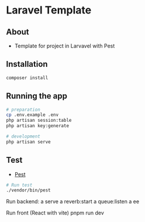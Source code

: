 # Laravel Template

## About 
 - Template for project in Larvavel with Pest

## Installation

```bash
composer install
```

## Running the app

```bash
# preparation
cp .env.example .env
php artisan session:table
php artisan key:generate
```

```bash
# development
php artisan serve
```

## Test
- [Pest](https://pestphp.com)
```bash
# Run test
./vendor/bin/pest
```

Run backend:
a serve
a reverb:start
a queue:listen
a ee

Run front (React with vite)
pnpm run dev
